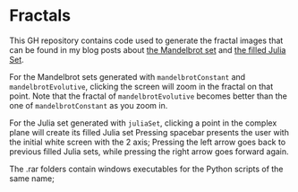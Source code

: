 # Fractals

This GH repository contains code used to generate the fractal images that can be found in my blog posts about [the Mandelbrot set](https://mathspp.com/blog/fractals-and-mandelbrot-set) and [the filled Julia Set](https://mathspp.com/blog/julia-set).

For the Mandelbrot sets generated with `mandelbrotConstant` and `mandelbrotEvolutive`, clicking the screen will zoom in the fractal on that point.
Note that the fractal of `mandelbrotEvolutive` becomes better than the one of `mandelbrotConstant` as you zoom in.

For the Julia set generated with `juliaSet`, clicking a point in the complex plane will create its filled Julia set
Pressing spacebar presents the user with the initial white screen with the 2 axis; Pressing the left arrow goes back to previous filled Julia sets, while pressing the right arrow goes forward again.

The .rar folders contain windows executables for the Python scripts of the same name;
